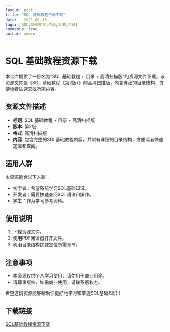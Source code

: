 ```yaml
---
layout: post
title: "SQL 基础教程资源下载"
date:   2021-06-16
tags: [SQL,基础教程,资源,高清,目录]
comments: true
author: admin
---
```

# SQL 基础教程资源下载

本仓库提供了一份名为“SQL 基础教程 + 目录 + 高清扫描版”的资源文件下载。该资源文件是《SQL 基础教程（第2版）》的高清扫描版，内含详细的目录结构，方便读者快速查找所需内容。

## 资源文件描述

- **标题**: SQL 基础教程 + 目录 + 高清扫描版
- **版本**: 第2版
- **格式**: 高清扫描版
- **内容**: 包含完整的SQL基础教程内容，并附有详细的目录结构，方便读者快速定位和查阅。

## 适用人群

本资源适合以下人群：

- 初学者：希望系统学习SQL基础知识。
- 开发者：需要快速查阅SQL语法和操作。
- 学生：作为学习参考资料。

## 使用说明

1. 下载资源文件。
2. 使用PDF阅读器打开文件。
3. 利用目录结构快速定位所需章节。

## 注意事项

- 本资源仅供个人学习使用，请勿用于商业用途。
- 请尊重版权，如需商业使用，请联系版权方。

希望这份资源能够帮助你更好地学习和掌握SQL基础知识！

## 下载链接

[SQL基础教程资源下载](https://pan.quark.cn/s/6f2bd9cb7d21)